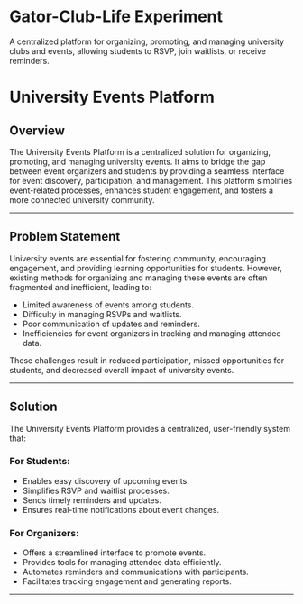 # Gator-Club-Life Experiment
A centralized platform for organizing, promoting, and managing university clubs and events, allowing students to RSVP, join waitlists, or receive reminders.
# University Events Platform

## Overview
The University Events Platform is a centralized solution for organizing, promoting, and managing university events. It aims to bridge the gap between event organizers and students by providing a seamless interface for event discovery, participation, and management. This platform simplifies event-related processes, enhances student engagement, and fosters a more connected university community.

---

## Problem Statement
University events are essential for fostering community, encouraging engagement, and providing learning opportunities for students. However, existing methods for organizing and managing these events are often fragmented and inefficient, leading to:

- Limited awareness of events among students.
- Difficulty in managing RSVPs and waitlists.
- Poor communication of updates and reminders.
- Inefficiencies for event organizers in tracking and managing attendee data.

These challenges result in reduced participation, missed opportunities for students, and decreased overall impact of university events.

---

## Solution
The University Events Platform provides a centralized, user-friendly system that:

### For Students:
- Enables easy discovery of upcoming events.
- Simplifies RSVP and waitlist processes.
- Sends timely reminders and updates.
- Ensures real-time notifications about event changes.

### For Organizers:
- Offers a streamlined interface to promote events.
- Provides tools for managing attendee data efficiently.
- Automates reminders and communications with participants.
- Facilitates tracking engagement and generating reports.

---



